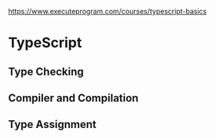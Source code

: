 https://www.executeprogram.com/courses/typescript-basics

# TypeScript

## Type Checking

## Compiler and Compilation

## Type Assignment